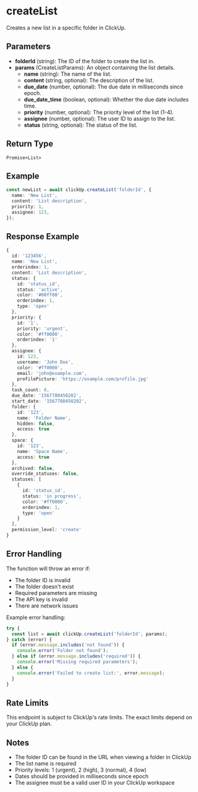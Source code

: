 # createList

Creates a new list in a specific folder in ClickUp.

## Parameters

- **folderId** (string): The ID of the folder to create the list in.
- **params** (CreateListParams): An object containing the list details.
  - **name** (string): The name of the list.
  - **content** (string, optional): The description of the list.
  - **due_date** (number, optional): The due date in milliseconds since epoch.
  - **due_date_time** (boolean, optional): Whether the due date includes time.
  - **priority** (number, optional): The priority level of the list (1-4).
  - **assignee** (number, optional): The user ID to assign to the list.
  - **status** (string, optional): The status of the list.

## Return Type

`Promise<List>`

## Example

```typescript
const newList = await clickUp.createList('folderId', {
  name: 'New List',
  content: 'List description',
  priority: 1,
  assignee: 123,
});
```

## Response Example

```typescript
{
  id: '123456',
  name: 'New List',
  orderindex: 1,
  content: 'List description',
  status: {
    id: 'status_id',
    status: 'active',
    color: '#00ff00',
    orderindex: 1,
    type: 'open'
  },
  priority: {
    id: '1',
    priority: 'urgent',
    color: '#ff0000',
    orderindex: '1'
  },
  assignee: {
    id: 123,
    username: 'John Doe',
    color: '#ff0000',
    email: 'john@example.com',
    profilePicture: 'https://example.com/profile.jpg'
  },
  task_count: 0,
  due_date: '1567780450202',
  start_date: '1567780450202',
  folder: {
    id: '123',
    name: 'Folder Name',
    hidden: false,
    access: true
  },
  space: {
    id: '123',
    name: 'Space Name',
    access: true
  },
  archived: false,
  override_statuses: false,
  statuses: [
    {
      id: 'status_id',
      status: 'in progress',
      color: '#ff0000',
      orderindex: 1,
      type: 'open'
    }
  ],
  permission_level: 'create'
}
```

## Error Handling

The function will throw an error if:

- The folder ID is invalid
- The folder doesn't exist
- Required parameters are missing
- The API key is invalid
- There are network issues

Example error handling:

```typescript
try {
  const list = await clickUp.createList('folderId', params);
} catch (error) {
  if (error.message.includes('not found')) {
    console.error('Folder not found');
  } else if (error.message.includes('required')) {
    console.error('Missing required parameters');
  } else {
    console.error('Failed to create list:', error.message);
  }
}
```

## Rate Limits

This endpoint is subject to ClickUp's rate limits. The exact limits depend on your ClickUp plan.

## Notes

- The folder ID can be found in the URL when viewing a folder in ClickUp
- The list name is required
- Priority levels: 1 (urgent), 2 (high), 3 (normal), 4 (low)
- Dates should be provided in milliseconds since epoch
- The assignee must be a valid user ID in your ClickUp workspace
